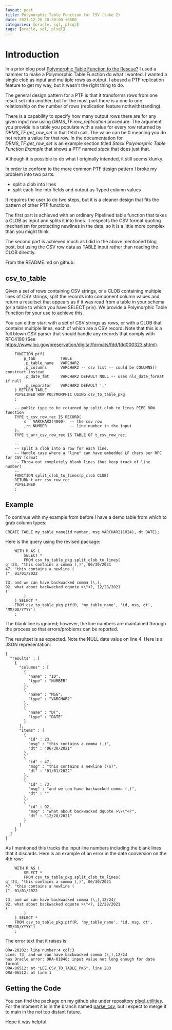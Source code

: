```yaml
---
layout: post
title: Polymorphic Table Function for CSV (take 2)
date: 2021-12-28 20:30:00 +0500
categories: [oracle, sql, plsql]
tags: [oracle, sql, plsql]
---
```


# Introduction

In a prior blog post [Polymorphic Table Function to the Rescue?](https://lee-lindley.github.io/2021/12/27/PTF-Hard-Coding-Data)
I used a hammer to make a Polymorphic Table Function do what I wanted. I wanted a single clob as input
and multiple rows as output. I abused a PTF replication feature to get my way, but
it wasn't the right thing to do.

The general design pattern for a PTF is that it transforms rows from one result set into another, but
for the most part there is a one to one relationship on the number of rows (replication feature nothwithstanding).

There is a capability to specify how many output rows there are for any given input row using
*DBMS_TF.row_replication* procedure. The argument you provide is a table you populate with a
value for every row returned by *DBMS_TF.get_row_set* in that fetch call. The value can be 0 meaning
you do not return a value for that row. In the documentation
for *DBMS_TF.get_row_set* is an example section titled *Stack Polymorphic Table Function Example*
that shows a PTF named *stack* that does just that.

Although it is possible to do what I originally intended, it still seems klunky.

In order to conform to the more common PTF design pattern I broke my problem into two parts:

- split a clob into lines
- split each line into fields and output as Typed column values

It requires the user to do two steps, but it is a cleaner design that fits the pattern of other PTF functions.

The first part is achieved with an ordinary Pipelined table function that takes a CLOB as input
and splits it into lines. It respects the CSV format quoting mechanism for protecting newlines in the data,
so it is a little more complex than you might think.

The second part is achieved much as I did in the above mentioned blog post, but using the CSV row data as
TABLE input rather than reading the CLOB directly.

From the README.md on github:

## csv_to_table

Given a set of rows containing CSV strings, or a CLOB containing multiple lines of CSV strings,
split the records into component column values and return a resultset
that appears as if it was read from 
a table in your schema (or a table to which you have SELECT priv).
We provide a Polymorphic Table Function for your use to achieve this.

You can either start with a set of CSV strings as rows, or with a CLOB
that contains multiple lines, each of which are a CSV record. Note that 
this is a full blown CSV parser that should handle any records that comply
with RFC4180 (See https://www.loc.gov/preservation/digital/formats/fdd/fdd000323.shtml).

```plsql
    FUNCTION ptf(
        p_tab           TABLE
        ,p_table_name   VARCHAR2
        ,p_columns      VARCHAR2 -- csv list -- could be COLUMNS() construct instead
        ,p_date_fmt     VARCHAR2 DEFAULT NULL -- uses nls_date_format if null
        ,p_separator    VARCHAR2 DEFAULT ','
    ) RETURN TABLE
    PIPELINED ROW POLYMORPHIC USING csv_to_table_pkg
    ;

    -- public type to be returned by split_clob_to_lines PIPE ROW function
    TYPE t_csv_row_rec IS RECORD(
        s   VARCHAR2(4000)  -- the csv row
        ,rn NUMBER          -- line number in the input
    );
    TYPE t_arr_csv_row_rec IS TABLE OF t_csv_row_rec;

    --
    -- split a clob into a row for each line.
    -- Handle case where a "line" can have embedded LF chars per RFC for CSV format
    -- Throw out completely blank lines (but keep track of line number)
    --
    FUNCTION split_clob_to_lines(p_clob CLOB)
    RETURN t_arr_csv_row_rec
    PIPELINED
    ;
```
## Example

To continue with my example from before I have a demo table from which to grab column types:

    CREATE TABLE my_table_name(id number, msg VARCHAR2(1024), dt DATE);

Here is the query using the revised package:

```plsql
    WITH R AS (
        SELECT *
        FROM csv_to_table_pkg.split_clob_to_lines(
q'!23, "this contains a comma (,)", 06/30/2021
47, "this contains a newline (
)", 01/01/2022

73, and we can have backwacked comma (\,),
92, what about backwacked dquote >\"<?, 12/28/2021
!'
        )
    ) SELECT *
    FROM csv_to_table_pkg.ptf(R, 'my_table_name', 'id, msg, dt', 'MM/DD/YYYY')
    ;
```
The blank line is ignored; however, the line numbers are maintained through the process so that
errors/problems can be reported.

The resultset is as expected. Note the NULL date value on line 4. Here is a JSON representation:

	{
	  "results" : [
	    {
	      "columns" : [
	        {
	          "name" : "ID",
	          "type" : "NUMBER"
	        },
	        {
	          "name" : "MSG",
	          "type" : "VARCHAR2"
	        },
	        {
	          "name" : "DT",
	          "type" : "DATE"
	        }
	      ],
	      "items" : [
	        {
	          "id" : 23,
	          "msg" : "this contains a comma (,)",
	          "dt" : "06/30/2021"
	        },
	        {
	          "id" : 47,
	          "msg" : "this contains a newline (\n)",
	          "dt" : "01/01/2022"
	        },
	        {
	          "id" : 73,
	          "msg" : "and we can have backwacked comma (,)",
	          "dt" : ""
	        },
	        {
	          "id" : 92,
	          "msg" : "what about backwacked dquote >\\\"<?",
	          "dt" : "12/28/2021"
	        }
	      ]
	    }
	  ]
	}

As I mentioned this tracks the input line numbers including the blank lines that it discards.
Here is an example of an error in the date conversion on the 4th row:

```plsql
    WITH R AS (
        SELECT *
        FROM csv_to_table_pkg.split_clob_to_lines(
q'!23, "this contains a comma (,)", 06/30/2021
47, "this contains a newline (
)", 01/01/2022

73, and we can have backwacked comma (\,),12/24/
92, what about backwacked dquote >\"<?, 12/28/2021
!'
        )
    ) SELECT *
    FROM csv_to_table_pkg.ptf(R, 'my_table_name', 'id, msg, dt', 'MM/DD/YYYY')
    ;
```

The error text that it raises is:

    ORA-20202: line number:4 col:3
    Line: 73, and we can have backwacked comma (\,),12/24
    has Oracle error: ORA-01840: input value not long enough for date format
    ORA-06512: at "LEE.CSV_TO_TABLE_PKG", line 283
    ORA-06512: at line 1

## Getting the Code

You can find the package on my github site under repository [plsql_utilities](https://github.com/lee-lindley/plsql_utilities).
For the moment it is in the branch named [parse_csv](https://github.com/lee-lindley/plsql_utilities/tree/parse_csv),
but I expect to merge it to main in the not too distant future.

Hope it was helpful.
